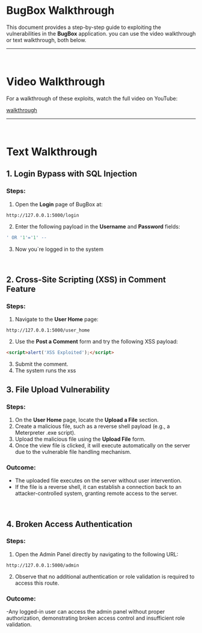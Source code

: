 # BugBox  Walkthrough

This document provides a step-by-step guide to exploiting the vulnerabilities in the **BugBox** application. you can use the video walkthrough or text walkthrough, both below.
&nbsp;&nbsp;&nbsp;&nbsp;

---

&nbsp;&nbsp;&nbsp;&nbsp;

# Video Walkthrough
For a walkthrough of these exploits, watch the full video on YouTube:

[walkthrough](https://youtu.be/jAbmPTjACf0)
&nbsp;&nbsp;&nbsp;&nbsp;

---
&nbsp;&nbsp;&nbsp;&nbsp;
&nbsp;&nbsp;&nbsp;&nbsp;

# Text Walkthrough
## 1. Login Bypass with SQL Injection

### Steps:
1. Open the **Login** page of BugBox at:
```arduino
http://127.0.0.1:5000/login
```
2. Enter the following payload in the **Username** and **Password** fields:
```sql
' OR '1'='1' --
```
3. Now you`re logged in to the system

&nbsp;&nbsp;&nbsp;&nbsp;
&nbsp;&nbsp;&nbsp;&nbsp;

## 2. Cross-Site Scripting (XSS) in Comment Feature

### Steps:
1. Navigate to the **User Home** page:
```arduino
http://127.0.0.1:5000/user_home
```
2. Use the **Post a Comment** form and try the following XSS payload:
```html
<script>alert('XSS Exploited');</script>
```
3. Submit the comment.
4. The system runs the xss
&nbsp;&nbsp;&nbsp;&nbsp;
&nbsp;&nbsp;&nbsp;&nbsp;

## 3. File Upload Vulnerability

### Steps:
1. On the **User Home** page, locate the **Upload a File** section.
2. Create a malicious file, such as a reverse shell payload (e.g., a Meterpreter .exe script).
3. Upload the malicious file using the **Upload File** form.
4. Once the view file is clicked, it will execute automatically on the server due to the vulnerable file handling mechanism.

### Outcome:
- The uploaded file executes on the server without user intervention.
- If the file is a reverse shell, it can establish a connection back to an attacker-controlled system, granting remote access to the server.

&nbsp;&nbsp;&nbsp;&nbsp;
&nbsp;&nbsp;&nbsp;&nbsp;

## 4. Broken Access Authentication

### Steps:
1. Open the Admin Panel directly by navigating to the following URL:

```arduino
http://127.0.0.1:5000/admin
```
2. Observe that no additional authentication or role validation is required to access this route.

### Outcome:
-Any logged-in user can access the admin panel without proper authorization, demonstrating broken access control and insufficient role validation.



